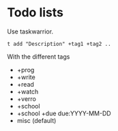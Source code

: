 # Todo lists

Use taskwarrior.

    t add "Description" +tag1 +tag2 ..

With the different tags

* +prog
* +write
* +read
* +watch
* +verro
* +school
* +school +due due:YYYY-MM-DD
* misc (default)

